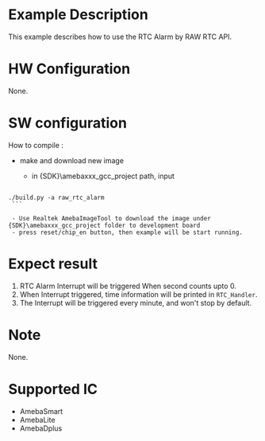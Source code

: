 # Example Description

This example describes how to use the RTC Alarm by RAW RTC API.

# HW Configuration

None.

# SW configuration

How to compile :
   
   - make and download new image
   
     - in {SDK}\amebaxxx_gcc_project path, input
   
     ```shell
    ./build.py -a raw_rtc_alarm
     ```
   
     - Use Realtek AmebaImageTool to download the image under {SDK}\amebaxxx_gcc_project folder to development board
     - press reset/chip_en button, then example will be start running.
   

# Expect result

1. RTC Alarm Interrupt will be triggered When second counts upto 0.
2. When Interrupt triggered, time information will be printed in `RTC_Handler`.
3. The Interrupt will be triggered every minute, and won't stop by default.

# Note

None.

# Supported IC

- AmebaSmart
- AmebaLite
- AmebaDplus
